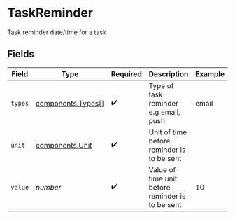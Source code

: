 # TaskReminder

Task reminder date/time for a task


## Fields

| Field                                              | Type                                               | Required                                           | Description                                        | Example                                            |
| -------------------------------------------------- | -------------------------------------------------- | -------------------------------------------------- | -------------------------------------------------- | -------------------------------------------------- |
| `types`                                            | [components.Types](../../models/shared/types.md)[] | :heavy_check_mark:                                 | Type of task reminder e.g email, push              | email                                              |
| `unit`                                             | [components.Unit](../../models/shared/unit.md)     | :heavy_check_mark:                                 | Unit of time before reminder is to be sent         |                                                    |
| `value`                                            | *number*                                           | :heavy_check_mark:                                 | Value of time unit before reminder is to be sent   | 10                                                 |